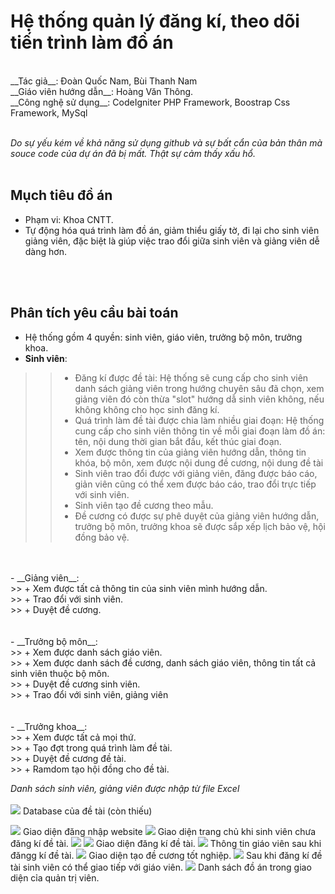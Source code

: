 # Hệ thống quản lý đăng kí, theo dõi tiến trình làm đồ án
</br>
__Tác giả__: Đoàn Quốc Nam, Bùi Thanh Nam </br>
__Giáo viên hướng dẫn__: Hoàng Văn Thông. </br>
__Công nghệ sử dụng__: CodeIgniter PHP Framework, Boostrap Css Framework, MySql <br><br>

_Do sự yếu kém về khả năng sử dụng github và sự bất cẩn của bản thân mà souce code của dự án đã bị mất. Thật sự cảm thấy xấu hổ._ 
<br>
<br>
## Mụch tiêu đồ án
- Phạm vi: Khoa CNTT.<br>
- Tự động hóa quá trình làm đồ án, giảm thiểu giấy tờ, đi lại cho sinh viên giảng viên, đặc biệt là giúp việc trao đổi giữa sinh viên và giảng viên dễ dàng hơn.
<br>
<br>

## Phân tích yêu cầu bài toán <br>
- Hệ thống gồm 4 quyền: sinh viên, giáo viên, trưởng bộ môn, trưởng khoa. <br>
- __Sinh viên__: <br>
>> + Đăng kí được đề tài: Hệ thống sẽ cung cấp cho sinh viên danh sách giảng viên trong hướng chuyên sâu đã chọn, xem giảng viên đó còn thừa "slot" hướng dẫ sinh viên không, nếu không không cho học sinh đăng kí.<br>
>> + Quá trình làm đề tài được chia làm nhiều giai đoạn: Hệ thống cung cấp cho sinh viên thông tin về mỗi giai đoạn làm đồ án: tên, nội dung thời gian bắt đầu, kết thúc giai đoạn. <br>
>> + Xem được thông tin của giảng viên hướng dẫn, thông tin khóa, bộ môn, xem được nội dung đề cương, nội dung đề tài <br>
>> + Sinh viên trao đổi được với giảng viên, đăng được báo cáo, giản viên cũng có thể xem được báo cáo, trao đổi trực tiếp với sinh viên.<br>
>> + Sinh viên tạo đề cương theo mẫu.<br>
>> + Đề cương có được sự phê duyệt của giảng viên hướng dẫn, trưởng bộ môn, trưởng khoa sẽ được sắp xếp lịch bảo vệ, hội đồng bảo vệ.
<br>
<br>
- __Giảng viên__: <br>
>> + Xem được tất cả thông tin của sinh viên mình hướng dẫn.<br>
>> + Trao đổi với sinh viên. <br>
>> + Duyệt đề cương. <br>
<br>
<br>
- __Trưởng bộ môn__: <br>
>> + Xem được danh sách giáo viên. <br>
>> + Xem được danh sách đề cương, danh sách giáo viên, thông tin tất cả sinh viên thuộc bộ môn.<br>
>> + Duyệt đề cương sinh viên. <br>
>> + Trao đổi với sinh viên, giảng viên <br>
<br>
<br>
- __Trưởng khoa__: <br>
>> + Xem được tất cả mọi thứ.<br>
>> + Tạo đợt trong quá trình làm đề tài.<br>
>> + Duyệt đề cương đề tài. <br>
>> + Ramdom tạo hội đồng cho đề tài. <br>

_Danh sách sinh viên, giảng viên được nhập từ file Excel_
<br><br>
<image src="screen/9.jpg">
Database của đề tài (còn thiếu)
  
<image src="screen/7.png">
Giao diện đăng nhập website
  
<image src="screen/10.png">
Giao diện trang chủ khi sinh viên chưa đăng kí đề tài.
  
<image src="screen/8.png">
<image src="screen/11.png">
Giao diện đăng kí đề tài.

<image src="screen/2.png">
Thông tin giáo viên sau khi đăngg kí đề tài.
  
 <image src="screen/5.png">
Giao diện tạo đề cương tốt nghiệp.
  
 <image src="screen/14.png">
Sau khi đăng kí đề tài sinh viên có thể giao tiếp với giáo viên.
  
<image src="screen/1.png">
Danh sách đồ án trong giao diện cỉa quản trị viên.
